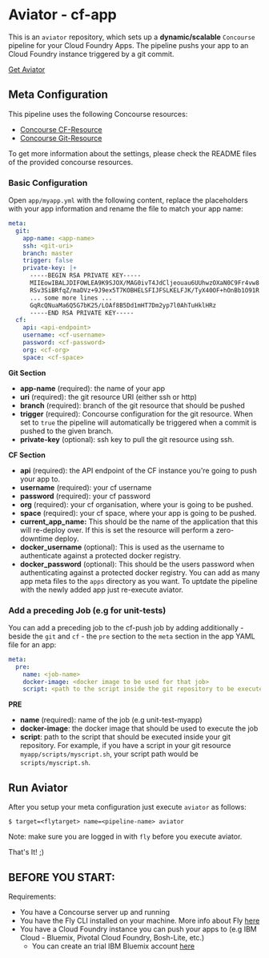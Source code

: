 # Aviator - cf-app

This is an `aviator` repository, which sets up a **dynamic/scalable** `Concourse` pipeline for your Cloud Foundry Apps. The pipeline pushs your app to an Cloud Foundry instance triggered by a git commit.

[Get Aviator](https://github.com/JulzDiverse/aviator#installation)

## Meta Configuration

This pipeline uses the following Concourse resources:

- [Concourse CF-Resource](https://github.com/concourse/cf-resource)
- [Concourse Git-Resource](https://github.com/concourse/git-resource)

To get more information about the settings, please check the README files of the provided concourse resources. 

### Basic Configuration

Open `app/myapp.yml` with the following content, replace the placeholders with your app information and rename the file to match your app name:

```yaml
meta:
  git:
    app-name: <app-name>
    ssh: <git-uri>
    branch: master
    trigger: false
    private-key: |+
      -----BEGIN RSA PRIVATE KEY-----
      MIIEowIBALJDIFOWLEA9K9SJOX/MAG0ivT4JdCljeouau6UUhwzOXaN0C9Fr4vw8
      RSv3SiBRfqZ/maDVz+9J9ex5T7KOBHELSFIJFSLKELFJK/TyX40OF+hOnBb1O91R
      ... some more lines ...
      GqRcQNuaMa6Q5G7bK25/LOAf8B5Dd1mHT7Dm2yp7l0AhTuHklHRz
      -----END RSA PRIVATE KEY-----
  cf:
    api: <api-endpoint>
    username: <cf-username>
    password: <cf-password>
    org: <cf-org>
    space: <cf-space>
 ```

**Git Section** 

- **app-name** (required): the name of your app
- **uri** (required): the git resource URI (either ssh or http)
- **branch** (required): branch of the git resource that should be pushed
- **trigger** (required): Concourse configuration for the git resource. When set to `true` the pipeline will automatically be triggered when a commit is pushed to the given branch.
- **private-key** (optional): ssh key to pull the git resource using ssh.  

**CF Section**

- **api** (required): the API endpoint of the CF instance you're going to push your app to. 
- **username** (required): your cf username 
- **password** (required): your cf password
- **org** (required): your cf organisation, where your is going to be pushed. 
- **space** (required): your cf space, where your app is going to be pushed. 
- **current_app_name:** This should be the name of the application that this will re-deploy over. If this is set the resource will perform a zero-downtime deploy. 
- **docker_username** (optional): This is used as the username to authenticate against a protected docker registry.
- **docker_password** (optional): This should be the users password when authenticating against a protected docker registry.
You can add as many app meta files to the `apps` directory as you want. To uptdate the pipeline with the newly added app just re-execute aviator. 

### Add a preceding Job (e.g for unit-tests)

You can add a preceding job to the cf-push job by adding additionally - beside the `git` and `cf` - the `pre` section to the `meta` section in the app YAML file for an app:

```yaml
meta:
  pre:
    name: <job-name>
    docker-image: <docker image to be used for that job>
    script: <path to the script inside the git repository to be executed>
```

**PRE**

- **name** (required): name of the job (e.g unit-test-myapp)
- **docker-image**: the docker image that should be used to execute the job
- **script**: path to the script that should be executed inside your git repository. For example, if you have a script in your git resource `myapp/scripts/myscript.sh`, your script path would be `scripts/myscript.sh`.  

## Run Aviator

After you setup your meta configuration just execute `aviator` as follows: 

```
$ target=<flytarget> name=<pipeline-name> aviator 
```

Note: make sure you are logged in with `fly` before you execute aviator. 

That's It! ;)

## BEFORE YOU START:

Requirements:

- You have a Concourse server up and running
- You have the Fly CLI installed on your machine. More info about Fly [here](https://concourse.ci/fly-cli.html)
- You have a Cloud Foundry instance you can push your apps to (e.g IBM Cloud - Bluemix, Pivotal Cloud Foundry, Bosh-Lite, etc.)
	- You can create an trial IBM Bluemix account [here](https://console.bluemix.net/)
